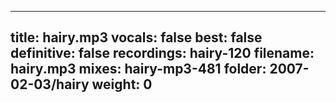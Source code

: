 
---
title: hairy.mp3
vocals: false
best: false
definitive: false
recordings: hairy-120
filename: hairy.mp3
mixes: hairy-mp3-481
folder: 2007-02-03/hairy
weight: 0
---
